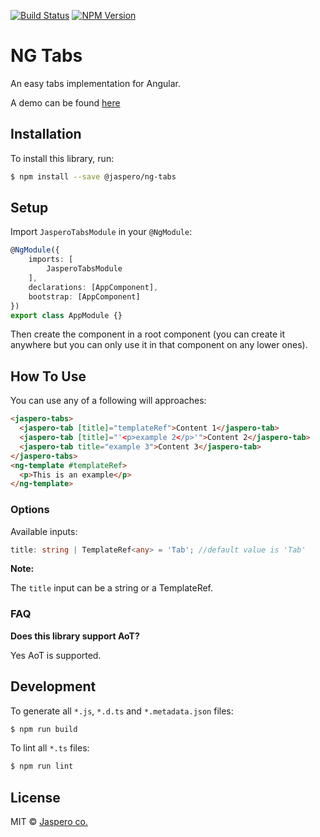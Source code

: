 [![Build Status](https://travis-ci.org/Jaspero/ng-tabs.svg?branch=master)](https://travis-ci.org/jaspero/ng-tabs)
[![NPM Version](https://img.shields.io/npm/v/@jaspero/ng-tabs.svg)](https://www.npmjs.com/package/@jaspero/ng-tabs)

# NG Tabs
An easy tabs implementation for Angular.

A demo can be found [here](https://jaspero.co/resources/projects/ng-tabs)

## Installation

To install this library, run:

```bash
$ npm install --save @jaspero/ng-tabs
```

## Setup
Import `JasperoTabsModule` in your `@NgModule`:

```ts
@NgModule({
    imports: [
        JasperoTabsModule
    ],
    declarations: [AppComponent],
    bootstrap: [AppComponent]
})
export class AppModule {}
```

Then create the component in a root component (you can create it anywhere but you can only use it in that component on any lower ones).

## How To Use
You can use any of a following will approaches:
```html
<jaspero-tabs>
  <jaspero-tab [title]="templateRef">Content 1</jaspero-tab>
  <jaspero-tab [title]="'<p>example 2</p>'">Content 2</jaspero-tab>
  <jaspero-tab title="example 3">Content 3</jaspero-tab>
</jaspero-tabs>
<ng-template #templateRef>
  <p>This is an example</p>
</ng-template>
```
### Options

Available inputs: 

```typescript
title: string | TemplateRef<any> = 'Tab'; //default value is 'Tab'
```


**Note:**

The `title` input can be a string or a TemplateRef.

### FAQ

**Does this library support AoT?**

Yes AoT is supported. 

## Development

To generate all `*.js`, `*.d.ts` and `*.metadata.json` files:

```bash
$ npm run build
```

To lint all `*.ts` files:

```bash
$ npm run lint
```

## License

MIT © [Jaspero co.](mailto:info@jaspero.co)
